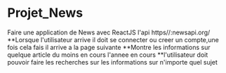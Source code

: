 # Projet_News
Faire une application de News avec ReactJS
l'api https//:newsapi.org/
**Lorsque l'utilisateur arrive il doit se connecter ou creer un compte,une fois cela
fais il arrive a la page suivante
**Montre les informations sur quelque article du moins en cours l'annee en cours
**l'utilisateur doit pouvoir faire les recherches sur les informations sur n'importe quel sujet
